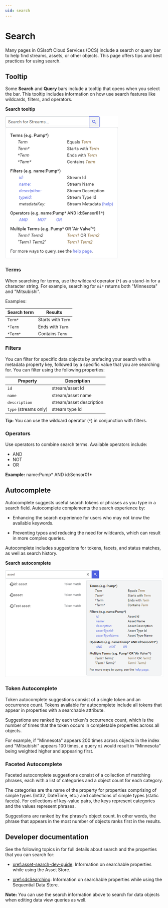 ```yaml
---
uid: search
---
```


# Search

Many pages in OSIsoft Cloud Services (OCS) include a search or query bar to help find streams, assets, or other objects. This page offers tips and best practices for using search.

## Tooltip

Some **Search** and **Query** bars include a tooltip that opens when you select the bar. This tooltip includes information on how use search features like wildcards, filters, and operators.

**Search tooltip**

![search tooltip](images/tooltip.png)

### Terms

When searching for terms, use the wildcard operator (`*`) as a stand-in for a character string. For example, searching for `mi*` returns both "Minnesota" and "Mitsubishi".

Examples:

| Search term | Results |
|--|--|
| `Term*` | Starts with `Term` |
| `*Term` | Ends with `Term` |
| `*Term*` | Contains `Term` |

### Filters

You can filter for specific data objects by prefacing your search with a metadata property key, followed by a specific value that you are searching for. You can filter using the following properties:

| Property | Description |
|--|--|
| `id` | stream/asset Id |
| `name` | stream/asset name |
| `description` | stream/asset description |
| `type` (streams only) | stream type Id |

**Tip:** You can use the wildcard operator (`*`) in conjunction with filters. 

### Operators

Use operators to combine search terms. Available operators include:

- AND
- NOT
- OR

**Example:** name:Pump* AND id:Sensor01*

## Autocomplete

Autocomplete suggests useful search tokens or phrases as you type in a search field. Autocomplete complements the search experience by:

- Enhancing the search experience for users who may not know the available keywords.

- Preventing typos and reducing the need for wildcards, which can result in more complex queries.

Autocomplete includes suggestions for tokens, facets, and status matches, as well as search history.

**Search autocomplete**

![search autocomplete](images/autocomplete.png)

### Token Autocomplete

Token autocomplete suggestions consist of a single token and an occurrence count. Tokens available for autocomplete include all tokens that appear in properties with a searchable attribute.

Suggestions are ranked by each token's occurrence count, which is the number of times that the token occurs in completable properties across all objects. 

For example, if "Minnesota" appears 200 times across objects in the index and "Mitsubishi" appears 100 times, a query `mi` would result in "Minnesota" being weighted higher and appearing first.

### Faceted Autocomplete

Faceted autocomplete suggestions consist of a collection of matching phrases, each with a list of categories and a object count for each category.

The categories are the name of the property for properties comprising of simple types (Int32, DateTime, etc.) and collections of simple types (static facets). For collections of key-value pairs, the keys represent categories and the values represent phrases.

Suggestions are ranked by the phrase's object count. In other words, the phrase that appears in the most number of objects ranks first in the results.

## Developer documentation

See the following topics in for full details about search and the properties that you can search for:

- <xref:asset-search-dev-guide>: Information on searchable properties while using the Asset Store.

- <xref:sdsSearching>: Information on searchable properties while using the Sequential Data Store.

**Note:** You can use the search information above to search for data objects when editing data view queries as well.
